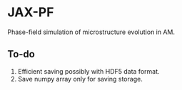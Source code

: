 # JAX-PF

Phase-field simulation of microstructure evolution in AM.


## To-do

1. Efficient saving possibly with HDF5 data format.
2. Save numpy array only for saving storage.

 